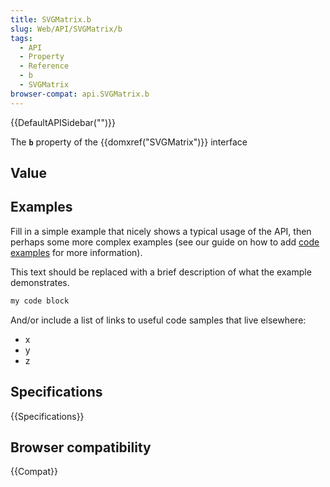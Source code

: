 ```yaml
---
title: SVGMatrix.b
slug: Web/API/SVGMatrix/b
tags:
  - API
  - Property
  - Reference
  - b
  - SVGMatrix
browser-compat: api.SVGMatrix.b
---
```

{{DefaultAPISidebar("")}}

The **`b`** property of the {{domxref("SVGMatrix")}} interface 

## Value



## Examples

Fill in a simple example that nicely shows a typical usage of the API, then perhaps some more complex examples (see our guide on how to add [code examples](/en-US/docs/MDN/Contribute/Structures/Code_examples) for more information).

This text should be replaced with a brief description of what the example demonstrates.

```js
my code block
```

And/or include a list of links to useful code samples that live elsewhere:

*   x
*   y
*   z

## Specifications

{{Specifications}}

## Browser compatibility

{{Compat}}


